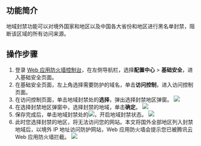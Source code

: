 ## 功能简介
地域封禁功能可以对境外国家和地区以及中国各大省份和地区进行黑名单封禁，阻断该区域的所有访问来源。

## 操作步骤
1. 登录 [Web 应用防火墙控制台](https://console.cloud.tencent.com/guanjia/tea-overview)，在左侧导航栏，选择**配置中心** > **基础安全**，进入基础安全页面。
2. 在基础安全页面，左上角选择需要防护的域名，单击**访问控制**，进入访问控制页面。
3. 在访问控制页面，单击地域封禁处的**选择**，弹出选择封禁地区弹窗。
![](https://qcloudimg.tencent-cloud.cn/raw/92ba076e4cef759d6852350e0bdd76bc.png)
4. 在选择封禁地区弹窗中，选择封禁的地域，单击**确定**。
![](https://qcloudimg.tencent-cloud.cn/raw/a8a968b60dc901619741f7760b9a4139.png)
5. 保存完成后，单击地域封禁处的![](https://qcloudimg.tencent-cloud.cn/raw/690e27c541704c3f37923e41d22be586.png)，开启地域封禁状态。
![](https://qcloudimg.tencent-cloud.cn/raw/d8093bb0cc0710d4f207b2a740c0ff16.png)
5. 此时您选择封禁的地区，将无法访问您的网站。本文将国外全部地区列入封禁地域后，以境外 IP 地址访问防护网站，Web 应用防火墙会提示您已被腾讯云 Web 应用防火墙拦截。
![](https://main.qcloudimg.com/raw/d63ad804bf1963400269191196796d27.png)

